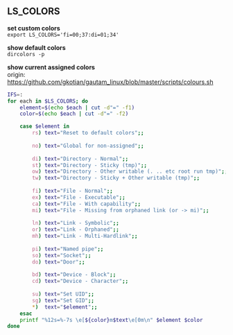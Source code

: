 LS_COLORS
---

**set custom colors**  
`export LS_COLORS='fi=00;37:di=01;34'`  

**show default colors**  
`dircolors -p`  

**show current assigned colors**  
origin: https://github.com/gkotian/gautam_linux/blob/master/scripts/colours.sh  
```sh
IFS=:
for each in $LS_COLORS; do
    element=$(echo $each | cut -d"=" -f1)
    color=$(echo $each | cut -d"=" -f2)

    case $element in
        rs) text="Reset to default colors";;
        
        no) text="Global for non-assigned";;
        
        di) text="Directory - Normal";;
        st) text="Directory - Sticky (tmp)";;
        ow) text="Directory - Other writable (. .. etc root run tmp)";;
        tw) text="Directory - Sticky + Other writable (tmp)";;
        
        fi) text="File - Normal";;
        ex) text="File - Executable";;
        ca) text="File - With capability";;
        mi) text="File - Missing from orphaned link (or -> mi)";;
        
        ln) text="Link - Symbolic";;
        or) text="Link - Orphaned";;
        mh) text="Link - Multi-Hardlink";;
        
        pi) text="Named pipe";;
        so) text="Socket";;
        do) text="Door";;
        
        bd) text="Device - Block";;
        cd) text="Device - Character";;
        
        su) text="Set UID";;
        sg) text="Set GID";;
        *)  text="$element";;
    esac
    printf "%12s=%-7s \e[${color}m$text\e[0m\n" $element $color
done
```
